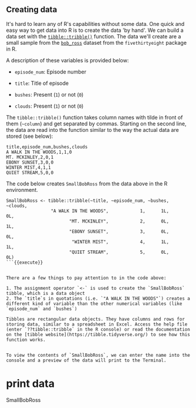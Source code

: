 ## Creating data

It's hard to learn any of R's capabilities without some data. One quick and easy way to get data into R is to create the data 'by hand'. We can build a data set with the [`tibble::tribble()`](https://tibble.tidyverse.org/reference/tribble.html) function. The data we'll create are a small sample from the [`bob_ross`](https://fivethirtyeight.com/features/a-statistical-analysis-of-the-work-of-bob-ross/) dataset from the `fivethirtyeight` package in R. 

A description of these variables is provided below:

+ `episode_num`: Episode number

+ `title`: Title of episode

+ `bushes`: Present (`1`) or not (`0`)  

+ `clouds`: Present (`1`) or not (`0`)

The `tibble::tribble()` function takes column names with tilde in front of them (`~column`) and get separated by commas. Starting on the second line, the data are read into the function similar to the way the actual data are stored (see below):

```
title,episode_num,bushes,clouds
A WALK IN THE WOODS,1,1,0
MT. MCKINLEY,2,0,1
EBONY SUNSET,3,0,0
WINTER MIST,4,1,1
QUIET STREAM,5,0,0
```

The code below creates `SmallBobRoss` from the data above in the R environment. 

```
SmallBobRoss <- tibble::tribble(~title, ~episode_num, ~bushes, ~clouds,
                 "A WALK IN THE WOODS",            1,      1L,      0L,
                        "MT. MCKINLEY",            2,      0L,      1L,
                        "EBONY SUNSET",            3,      0L,      0L,
                         "WINTER MIST",            4,      1L,      1L,
                        "QUIET STREAM",            5,      0L,      0L)
```{{execute}}


There are a few things to pay attention to in the code above: 

1. The assignment operator `<-` is used to create the `SmallBobRoss` tibble, which is a data object   
2. The `title`s in quotations (i.e. `"A WALK IN THE WOODS"`) creates a different kind of variable than the other numerical variables (like `episode_num` and `bushes`)  

Tibbles are rectangular data objects. They have columns and rows for storing data, similar to a spreadsheet in Excel. Access the help file (enter `??tibble::tribble` in the R console) or read the documentation on the [tibble website](https://tibble.tidyverse.org/) to see how this function works.


To view the contents of `SmallBobRoss`, we can enter the name into the console and a preview of the data will print to the Terminal.

```
# print data
SmallBobRoss
```{{execute}}

